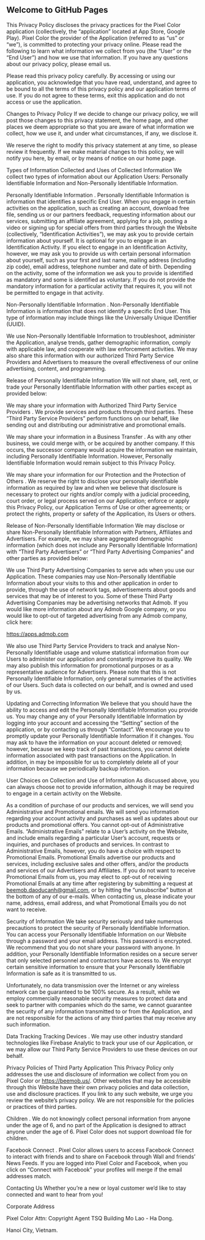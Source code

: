 ## Welcome to GitHub Pages

This Privacy Policy discloses the privacy practices for the Pixel Color application (collectively, the “application” located at App Store, Google Play). Pixel Color the provider of the Application (referred to as “us” or “we”), is committed to protecting your privacy online. Please read the following to learn what information we collect from you (the “User” or the “End User”) and how we use that information. If you have any questions about our privacy policy, please email us.

Please read this privacy policy carefully. By accessing or using our application, you acknowledge that you have read, understand, and agree to be bound to all the terms of this privacy policy and our application terms of use. If you do not agree to these terms, exit this application and do not access or use the application.

Changes to Privacy Policy If we decide to change our privacy policy, we will post those changes to this privacy statement, the home page, and other places we deem appropriate so that you are aware of what information we collect, how we use it, and under what circumstances, if any, we disclose it.

We reserve the right to modify this privacy statement at any time, so please review it frequently. If we make material changes to this policy, we will notify you here, by email, or by means of notice on our home page.

Types of Information Collected and Uses of Collected Information We collect two types of information about our Application Users: Personally Identifiable Information and Non-Personally Identifiable Information.

Personally Identifiable Information . Personally Identifiable Information is information that identifies a specific End User. When you engage in certain activities on the application, such as creating an account, download free file, sending us or our partners feedback, requesting information about our services, submitting an affiliate agreement, applying for a job, posting a video or signing up for special offers from third parties through the Website (collectively, “Identification Activities”), we may ask you to provide certain information about yourself. It is optional for you to engage in an Identification Activity. If you elect to engage in an Identification Activity, however, we may ask you to provide us with certain personal information about yourself, such as your first and last name, mailing address (including zip code), email address, telephone number and date of birth. Depending on the activity, some of the information we ask you to provide is identified as mandatory and some is identified as voluntary. If you do not provide the mandatory information for a particular activity that requires it, you will not be permitted to engage in that activity.

Non-Personally Identifiable Information . Non-Personally Identifiable Information is information that does not identify a specific End User. This type of information may include things like the Universally Unique IDentifier (UUID).

We use Non-Personally Identifiable Information to troubleshoot, administer the Application, analyse trends, gather demographic information, comply with applicable law, and cooperate with law enforcement activities. We may also share this information with our authorized Third Party Service Providers and Advertisers to measure the overall effectiveness of our online advertising, content, and programming.

Release of Personally Identifiable Information We will not share, sell, rent, or trade your Personally Identifiable Information with other parties except as provided below:

We may share your information with Authorized Third Party Service Providers . We provide services and products through third parties. These “Third Party Service Providers” perform functions on our behalf, like sending out and distributing our administrative and promotional emails.

We may share your information in a Business Transfer . As with any other business, we could merge with, or be acquired by another company. If this occurs, the successor company would acquire the information we maintain, including Personally Identifiable Information. However, Personally Identifiable Information would remain subject to this Privacy Policy.

We may share your information for our Protection and the Protection of Others . We reserve the right to disclose your personally identifiable information as required by law and when we believe that disclosure is necessary to protect our rights and/or comply with a judicial proceeding, court order, or legal process served on our Application; enforce or apply this Privacy Policy, our Application Terms of Use or other agreements; or protect the rights, property or safety of the Application, its Users or others.

Release of Non-Personally Identifiable Information We may disclose or share Non-Personally Identifiable Information with Partners, Affiliates and Advertisers. For example, we may share aggregated demographic information (which does not include any Personally Identifiable Information) with “Third Party Advertisers” or “Third Party Advertising Companies” and other parties as provided below:

We use Third Party Advertising Companies to serve ads when you use our Application. These companies may use Non-Personally Identifiable Information about your visits to this and other application in order to provide, through the use of network tags, advertisements about goods and services that may be of interest to you. Some of these Third Party Advertising Companies may be advertising networks that Admob. If you would like more information about any Admob Google company, or you would like to opt-out of targeted advertising from any Admob company, click here:

https://apps.admob.com

We also use Third Party Service Providers to track and analyse Non-Personally Identifiable usage and volume statistical information from our Users to administer our application and constantly improve its quality. We may also publish this information for promotional purposes or as a representative audience for Advertisers. Please note that this is not Personally Identifiable Information, only general summaries of the activities of our Users. Such data is collected on our behalf, and is owned and used by us.

Updating and Correcting Information We believe that you should have the ability to access and edit the Personally Identifiable Information you provide us. You may change any of your Personally Identifiable Information by logging into your account and accessing the “Setting” section of the application, or by contacting us through “Contact”. We encourage you to promptly update your Personally Identifiable Information if it changes. You may ask to have the information on your account deleted or removed; however, because we keep track of past transactions, you cannot delete information associated with past transactions on the Application. In addition, in may be impossible for us to completely delete all of your information because we periodically backup information.

User Choices on Collection and Use of Information As discussed above, you can always choose not to provide information, although it may be required to engage in a certain activity on the Website.

As a condition of purchase of our products and services, we will send you Administrative and Promotional emails. We will send you information regarding your account activity and purchases as well as updates about our products and promotional offers. You cannot opt-out of Administrative Emails. “Administrative Emails” relate to a User’s activity on the Website, and include emails regarding a particular User’s account, requests or inquiries, and purchases of products and services. In contrast to Administrative Emails, however, you do have a choice with respect to Promotional Emails. Promotional Emails advertise our products and services, including exclusive sales and other offers, and/or the products and services of our Advertisers and Affiliates. If you do not want to receive Promotional Emails from us, you may elect to opt-out of receiving Promotional Emails at any time after registering by submitting a request at beemob.daoducanh@gmail.com, or by hitting the “unsubscribe” button at the bottom of any of our e-mails. When contacting us, please indicate your name, address, email address, and what Promotional Emails you do not want to receive.

Security of Information We take security seriously and take numerous precautions to protect the security of Personally Identifiable Information. You can access your Personally Identifiable Information on our Website through a password and your email address. This password is encrypted. We recommend that you do not share your password with anyone. In addition, your Personally Identifiable Information resides on a secure server that only selected personnel and contractors have access to. We encrypt certain sensitive information to ensure that your Personally Identifiable Information is safe as it is transmitted to us.

Unfortunately, no data transmission over the Internet or any wireless network can be guaranteed to be 100% secure. As a result, while we employ commercially reasonable security measures to protect data and seek to partner with companies which do the same, we cannot guarantee the security of any information transmitted to or from the Application, and are not responsible for the actions of any third parties that may receive any such information.

Data Tracking Tracking Devices . We may use other industry standard technologies like Firebase Analytic to track your use of our Application, or we may allow our Third Party Service Providers to use these devices on our behalf.

Privacy Policies of Third Party Application This Privacy Policy only addresses the use and disclosure of information we collect from you on Pixel Color or https://beemob.us/. Other websites that may be accessible through this Website have their own privacy policies and data collection, use and disclosure practices. If you link to any such website, we urge you review the website’s privacy policy. We are not responsible for the policies or practices of third parties.

Children . We do not knowingly collect personal information from anyone under the age of 6, and no part of the Application is designed to attract anyone under the age of 6. Pixel Color does not support download file for children.

Facebook Connect . Pixel Color allows users to access Facebook Connect to interact with friends and to share on Facebook through Wall and friends’ News Feeds. If you are logged into Pixel Color and Facebook, when you click on “Connect with Facebook” your profiles will merge if the email addresses match.

Contacting Us Whether you’re a new or loyal customer we’d like to stay connected and want to hear from you!

Corporate Address

Pixel Color Attn: Copyright Agent TSQ Building Mo Lao - Ha Dong.

Hanoi City, Vietnam.

